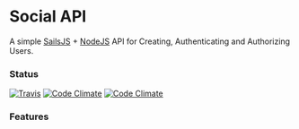 # Social API

A simple [SailsJS] + [NodeJS] API for Creating, Authenticating and Authorizing Users.

### Status

[![Travis](https://img.shields.io/travis/rust-lang/rust.svg?style=flat-square)](https://travis-ci.org/algope/social-api.svg?branch=master)
[![Code Climate](https://img.shields.io/codeclimate/github/kabisaict/flow.svg?style=flat-square)](https://codeclimate.com/github/algope/social-api/coverage)
[![Code Climate](https://img.shields.io/codeclimate/coverage/github/triAGENS/ashikawa-core.svg?style=flat-square)](https://codeclimate.com/github/algope/social-api/coverage)
### Features




[SailsJS]: <http://sailsjs.org/>
[NodeJS]: <https://nodejs.org/en/>